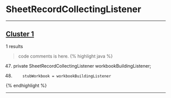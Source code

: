 # SheetRecordCollectingListener

***

## [Cluster 1](./1)
1 results
> code comments is here.
{% highlight java %}
47. private SheetRecordCollectingListener workbookBuildingListener;
134.         stubWorkbook = workbookBuildingListener
{% endhighlight %}

***

